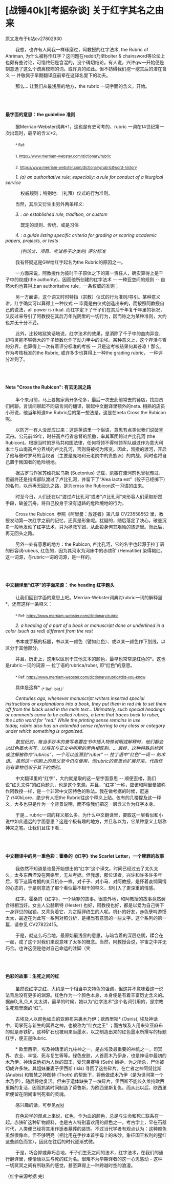# [战锤40k][考据杂谈] 关于红字其名之由来

原文发布于b站cv27802930

        我想，也许有人同我一样琢磨过，阿教授的红字法术, the Rubric of Ahriman, 为什么被称作红字？这问题在reddit乃至bolter & chainsword等论坛上也颇有些讨论，可惜终归是含混的，没个确切结论。有人说，兴许gw一开始便是刻意选了这么个疏离模糊的词。或许真的如此。但不妨碍我们挖一挖其后的潜在含义 -- 并敬佩于早期翻译庭前辈在这译名里下的功夫。

        那么... 让我们从最浅层的地方，the rubric 一词字面的含义，开始。

<br><br/>

#### 最字面的意思：the guideline 准则

        据Merrian-Webster词典\*1，这也是有史可考的、rubric 一词在14世纪第一次出现时，最早的含义\*2。

        <sub>* Ref: </sub>
        
        <sub>1. https://www.merriam-webster.com/dictionary/rubric</sub>

        <sub>2. https://www.merriam-webster.com/dictionary/rubric#word-history</sub>

        *1. \(a\) an authoritative rule; especially: a rule for conduct of a liturgical service*

            权威规则；特别地: （礼拜）仪式的行为准则。

        当然，其后又衍生出另外两条释义:

        *3. : an established rule, tradition, or custom*

            既定的规则、传统、或是习俗

        *4. : a guide listing specific criteria for grading or scoring academic papers, projects, or tests*

            *\(判论文、项目、考试卷子之类的\) 评分标准*

        我有怀疑这是GW给红字起名为the Rubric的原因之一。

        一方面来说，阿教授作为彼时千子原体之下的第一责任人，确实算得上是千子中的权威\(the authority\)，因而他所创建的红字法术 -- 一种亚空间的规则 -- 自然大约也算得上an authoritative rule，一条权威的准则；

        另一方面讲，这个词又时时特指（宗教）仪式的行为准则/导引。某种意义讲，红字确实可以算得上一种仪式 -- 毕竟是由仪式创造出来的，而按照阿教授自己的说法，all power is ritual. 而红字定下了千子们在其后千年复千年里的状况，又反过来导引了阿教授在其后万年光阴里的一切行为，因而称之为某种准则，大约也并无十分不妥。

        此外，比较地狱笑话地说，红字法术的效果，是消除了千子中的血肉异变，却将灵能不够强大的千子皆数化作了动力甲中的尘埃。某种意义上，这个存活与否的分界，也算得上一次有着评分标准的考核 -- 只是这考核结果何其苍凉！那么，作为考核标准的the Rubric, 或许多少也算得上一种the grading rubric， 一种评分准则了。

<br></br>

#### Neta "Cross the Rubicon": 有去无回之路

        半个来月前，马上要搬家离开多伦多，最后一次去此前常去的锤店，找店员们闲聊。言谈间聊起不同语言间的翻译，聊起中文翻译里额外的neta. 相熟的店员小哥说，他当年知道the Rubric后的第一想法是，这是在neta Cross the Rubicon呢。

        以防万一有人没反应过来：这是英语里一个俗语，意思有点类似我们说破釜沉舟。公元前49年，时任高卢行省总督的凯撒，率其军团跨过卢比孔河 \(the Rubicon\)。根据当时的罗马共和国法律，任何将领不得带领军队越过作为意大利本土与山南高卢分界线的卢比孔河，否则将被视为叛变。因此，凯撒的渡河，开启了他与彼时罗马的当权者（主要是庞培和元老院中的贵族派）的内战，同时也将自己置于叛国者的危险境地。

        据古罗马作家苏维托尼乌斯 \(Suetonius\) 记载，凯撒在渡河前也曾犹豫过，但最终还是指挥部队渡过了卢比孔河，并留下了“Alea iacta est”（骰子已经掷下）的名句，以示再无回头之路，是为cross the Rubicon这一习语的由来。

        时至今日，人们还在以“渡过卢比孔河”或者“卢比孔河”来形容人们采取断然手段，破釜沉舟，将自己投身于没有退路的危险境地的行为。

        Cross the Rubicon. 参照《阿里曼：放逐者》第八章 CV23558552 里，教授发动第一次红字之前的记忆，还真是形象呢。犹疑的，随后落定了决心。破釜沉舟一般地发动了红字法术，只为拯救军团，从此投身何其艰险的旅途里。而此后，再无回头之路。

        另外一处有意思的地方：the Rubicon, 卢比孔河，它的名字也起源于拉丁语的形容词rubeus, 红色的，因为其河水为河床中的赤铁矿 \(Hematitie\) 染得褐红。这一词源，与rubric一词的词源，是一样的。

<br></br>

#### 中文翻译里“红字”的字面来源： the heading 红字题头

        让我们回到字面的意思上吧。Merrian-Webster词典对rubric一词的解释里*，还有这样一条释义：

        <sub>* Ref: https://www.merriam-webster.com/dictionary/rubric</sub>

        *2. a heading of a part of a book or manuscript done or underlined in a color (such as red) different from the rest*

        书本或手稿的标题，书以某一颜色（譬如红色）、或以某一颜色作下划线，以区分于其他部分。

        并且，历史上，这用以区别于其他文本的颜色，最早也常常是红色的*。这也是rubric一词的词源 -- 拉丁语的rubrica/ruber, 即“红色”的意思。

        <sub>* Ref: https://www.merriam-webster.com/dictionary/rubric#did-you-know</sub>

        具体是这样* <sub>\(* Ref: ibid.\)</sub>:

        *Centuries ago, whenever manuscript writers inserted special instructions or explanations into a book, they put them in red ink to set them off from the black used in the main text... Ultimately, such special headings or comments came to be called rubrics, a term that traces back to ruber, the Latin word for "red." While the printing sense remains in use today, rubric also has an extended sense referring to any class or category under which something is organized.*

        *数世纪前，每当手抄本的誊写者要在书中插入特殊说明或解释时，他们都会以红色墨水书写，以将其与正文中所用的黑色相区别。... 最终，这种特殊的标题或注解被称作“rubrics”，一个可以追溯到“ruber” -- 拉丁语中“红色”一词 -- 的术语。 虽然这一印刷上的意义至今仍在使用，但rubric的意思也扩展开来，代指任何有事物组织于其下的类别。*

        中文翻译里的“红字”，大约就是取的这一层字面意思 -- 顺便歪楼，我们说“红头文件”的红色题头，也是这个来源。并且，“红字”一称，应该和阿里曼被称作阿教授一样，是一个非常中文区特色的称法。我在做考据的时候，逛遍了 r/40kLore，绝少有人把the Rubric往这个释义上贴。仅有的几楼提及这一释义，大多也只是作为一个背景说明，而不像我们把这一层含义作为红字本身。

        于是… rubric一词的释义那么多，为什么中文翻译里，要取这一层看似和小说中如此遥远的字面意思？这是个极有趣的地方，并且私以为，它某种意义上堪称神来之笔。让我们且往下看… 

<br></br>

#### 中文翻译中的另一重色彩：霍桑的《红字》the Scarlet Letter，一个赎罪的故事

        我依然不知道是谁最开始想出的“红字”这个译文。时间已经过去了太久太久，太多东西湮没在网络里，无从考据。但我想，那位译者，兴许和许多许多年后，写下这篇考据的某只机仆一样，对千子、对小马、对阿教授，是怀着哀悯同情的心态的，于是刻意选了那个看似最不相干的释义，却引入了更深重的情感。

        红字。霍桑的《红字》，一个赎罪的故事。很意外地，和阿教授的故事竟然契合得相当好。女主人公赫斯特 (Hester) 也好，阿教授也好，都是以爱为自己铸下一身罪愆的枷锁，又背负着它，为之赎罪终生的人呢。机仆的好友，@色孽吟游馍 太太，最近在为此写一系列对照分析，是相当有意思的一些文字。这个系列的第一篇，请参见 CV27822415。

        于是，就这么巧合地，最原始最浅显的意思，与暗含着的深层悲悯，糅合在一起，成了这个对我们来说意味了太多的概念。当然，阿教授会说，宇宙之中并无巧合。也许这便是他对自己命运的注脚（笑

<br></br>

#### 色彩的故事：生死之间的红

        虽然说红字之红，大约是一个相当中文特色的强调，但这并不意味着这一说法背后没有更多的渊源。红色作为一个颜色本身，本身便是有着丰富历史含义的。据@D_B_O_A 太太讲，最早的时候，她以为“红字法术”这个名词引用的，是宗教生死观里面的“红”。

        古埃及人以颜色如血的亚麻布来裹木乃伊；欧西里斯* \(Osiris\), 埃及神话中，司掌死与新生的冥界之神，也被称为“红衣之王” ；而古埃及人用来染亚麻布的就是赤铁矿。这种矿石也被用来当墨水，以之制造出来的红色墨水所撰写的标题红字，便正是Rubric.

        * 欧里西斯，埃及神话里的九柱神之一，是古埃及最重要的神祇之一，司冥界、农业、丰饶、死与复生等等。绿色皮肤，人首而木乃伊身，也是神话中最初的木乃伊。神话说他初为人世的国王，受兄弟赛特 \(Seth\) 嫉妒，为之所杀，尸体被切成许多块。其姐妹兼妻子伊西斯 \(Isis\) 寻回了这些碎片，在亡者之神阿努比斯 \(Anubis\) 和智慧之神图特 \(Thoth\) 的帮助下，将他做成木乃伊（是为世间第一个木乃伊），随后将他复活。但由于遗体缺失了一块碎片，伊西斯不能长久维持欧西里斯的复活，因而抓紧时间制造了荷鲁斯，为欧西里斯复仇。而从此以后，欧西里斯便留在阴间审判死者的灵魂。

        感兴趣的话，可参见[wiki](https://en.wikipedia.org/wiki/Osiris)

        在色彩学的观点上来说，红色，作为血的颜色，总是与生命和死亡联系在一起。赤铁矿这种矿物颜料，也是古人特别喜欢用的颜色之一。考古学上，早在石器时代，人类便已经将其用作逝者墓葬的装饰。不过当代学者有观点认为：这种颜色虽然很像血，但不够明亮（相比用在手抄本首字母上的朱砂，象征国王权利的猩红这些颜色而言），因此在往后的时代逐渐式微。

        于是，巧合抑或非巧合地，千子们生死之间的法术，红字法术，在我们的通行翻译里，便恰恰以生与死的红为名。很难不为早期译者的这一心思感动 – 这种一切冥冥之间有所联系的感觉，甚至算得上一种跨越时空的浪漫。



（红字来源考据 完）
